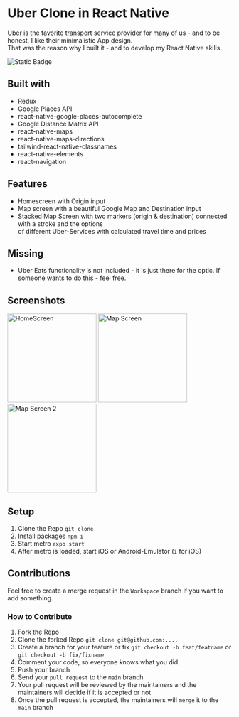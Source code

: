 # Uber Clone in React Native

Uber is the favorite transport service provider for many of us - and to be honest, I like their minimalistic App design.\
That was the reason why I built it - and to develop my React Native skills.

![Static Badge](https://img.shields.io/badge/Opensource-blue)

## Built with
* Redux
* Google Places API
* react-native-google-places-autocomplete
* Google Distance Matrix API
* react-native-maps
* react-native-maps-directions
* tailwind-react-native-classnames
* react-native-elements
* react-navigation

## Features
* Homescreen with Origin input
* Map screen with a beautiful Google Map and Destination input
* Stacked Map Screen with two markers (origin & destination) connected with a stroke and the options\
  of different Uber-Services with calculated travel time and prices

## Missing
* Uber Eats functionality is not included - it is just there for the optic. If someone wants to do this - feel free.

## Screenshots
<img src="https://github.com/RobinRuf/uber_clone/assets/39103327/482364e4-fc1d-43ee-8d25-fd278d5cda29" alt="HomeScreen" width="200" />
<img src="https://github.com/RobinRuf/uber_clone/assets/39103327/3e4211c1-de19-4117-a033-10132563b141" alt="Map Screen" width="200" />
<img src="https://github.com/RobinRuf/uber_clone/assets/39103327/d6f2ae9a-7256-478a-829f-e3ff2a94d289" alt="Map Screen 2" width="200" />

## Setup
1. Clone the Repo `git clone `
2. Install packages `npm i`
3. Start metro `expo start`
4. After metro is loaded, start iOS or Android-Emulator (`i` for iOS)

## Contributions
Feel free to create a merge request in the `Workspace` branch if you want to add something.

### How to Contribute
1. Fork the Repo
2. Clone the forked Repo `git clone git@github.com:....`
3. Create a branch for your feature or fix `git checkout -b feat/featname` or `git checkout -b fix/fixname`
4. Comment your code, so everyone knows what you did
5. Push your branch
6. Send your `pull request` to the `main` branch
7. Your pull request will be reviewed by the maintainers and the maintainers will decide if it is accepted or not
8. Once the pull request is accepted, the maintainers will `merge` it to the `main` branch
